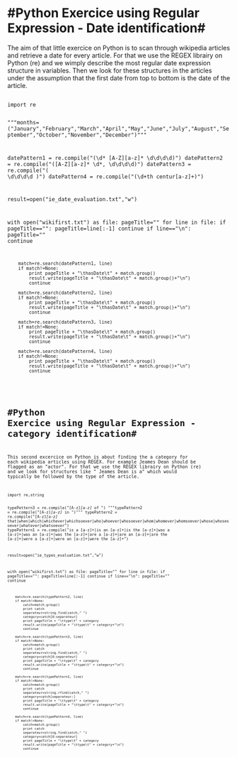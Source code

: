#Python Exercice using Regular Expression - Date identification#
==================================================================

The aim of that little exercice on Python is to scan through wikipedia articles and retrieve a date for every article. For that we use the REGEX librairy on Python (re) and we wimply describe the most regular date expression structure in variables. Then we look for these structures in the articles under the assumption that the first date from top to bottom is the date of the article.

<code>
import re

"""months=("January","February","March","April","May","June","July","August","September","October","November","December")"""

datePattern1 = re.compile("(\d* [A-Z][a-z]* \d\d\d\d)")
datePattern2 = re.compile("([A-Z][a-z]* \d*, \d\d\d\d)")
datePattern3 = re.compile("( \d\d\d\d )")
datePattern4 = re.compile("(\d+th centur[a-z]+)")

result=open("ie_date_evaluation.txt","w")

with open("wikifirst.txt") as file:
    pageTitle=""
    for line in file:
        if pageTitle=="":
            pageTitle=line[:-1]
            continue
        if line=="\n":
            pageTitle=""
            continue
        
        match=re.search(datePattern1, line)
        if match!=None:
            print pageTitle + "\thasDate\t" + match.group()
            result.write(pageTitle + "\thasDate\t" + match.group()+"\n")
            continue
            
        match=re.search(datePattern2, line)
        if match!=None:
            print pageTitle + "\thasDate\t" + match.group()
            result.write(pageTitle + "\thasDate\t" + match.group()+"\n")
            continue

        match=re.search(datePattern3, line)
        if match!=None:
            print pageTitle + "\thasDate\t" + match.group()
            result.write(pageTitle + "\thasDate\t" + match.group()+"\n")
            continue

        match=re.search(datePattern4, line)
        if match!=None:
            print pageTitle + "\thasDate\t" + match.group()
            result.write(pageTitle + "\thasDate\t" + match.group()+"\n")
            continue
<code> 

#Python Exercice using Regular Expression - category identification#
======================================================================

This second excercice on Python is about finding the a category for each wikipedia articles using REGEX. For example Jeames Dean should be flagged as an "actor". For that we use the REGEX librairy on Python (re) and we look for structures like " Jeames Dean is a" which would typically be followed by the type of the article.

<code>
import re,string

typePattern3 = re.compile("[A-z]*[a-z]* of ")
"""typePattern2 = re.compile("[A-z]*[a-z]* in ")"""
typePattern2 = re.compile("[A-z]*[a-z]* that|when|which|whichever|whichsoever|who|whoever|whosoever|whom|whomever|whomsoever|whose|whosesoever|whatever|whatsoever")
typePattern1 = re.compile("is a [a-z]+|is an [a-z]+|is the [a-z]+|was a [a-z]+|was an [a-z]+|was the [a-z]+|are a [a-z]+|are an [a-z]+|are the [a-z]+|were a [a-z]+|were an [a-z]+|were the [a-z]+")


result=open("ie_types_evaluation.txt","w")

with open("wikifirst.txt") as file:
    pageTitle=""
    for line in file:
        if pageTitle=="":
            pageTitle=line[:-1]
            continue
        if line=="\n":
            pageTitle=""
            continue
        
        match=re.search(typePattern2, line)
        if match!=None:
            catch=match.group()
            print catch
            separateur=string.find(catch," ")
            category=catch[0:separateur]
            print pageTitle + "\ttype\t" + category
            result.write(pageTitle + "\ttype\t" + category+"\n")
            continue
        
        match=re.search(typePattern3, line)
        if match!=None:
            catch=match.group()
            print catch
            separateur=string.find(catch," ")
            category=catch[0:separateur]
            print pageTitle + "\ttype\t" + category
            result.write(pageTitle + "\ttype\t" + category+"\n")
            continue

        match=re.search(typePattern1, line)
        if match!=None:
            catch=match.group()
            print catch
            separateur=string.rfind(catch," ")
            category=catch[separateur:]
            print pageTitle + "\ttype\t" + category
            result.write(pageTitle + "\ttype\t" + category+"\n")
            continue
        
        match=re.search(typePattern4, line)
        if match!=None:
            catch=match.group()
            print catch
            separateur=string.find(catch," ")
            category=catch[0:separateur]
            print pageTitle + "\ttype\t" + category
            result.write(pageTitle + "\ttype\t" + category+"\n")
            continue

<code>

